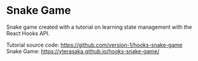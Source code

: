 # Snake Game

Snake game created with a tutorial on learning state management with the React Hooks API.

Tutorial source code: https://github.com/version-1/hooks-snake-game
Snake Game: https://yterasaka.github.io/hooks-snake-game/